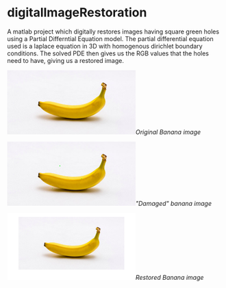 # digitalImageRestoration
 A matlab project which digitally restores images having square green holes using a Partial Differntial Equation model. The partial differential equation used is 
 a laplace equation in 3D with homogenous dirichlet boundary conditions. The solved PDE then gives us the RGB values that the holes need to have, giving us a restored image.

 <p align = "center"><p><img src = "banana.jpg" width = "300"><em>Original Banana image</em></p> <p><img src = "banana_holes2.png" width = "300"><em>"Damaged" banana image</em></p> <p><img src = "banana_restored.png" width = "300"><em>Restored Banana image</em></p> </p>
